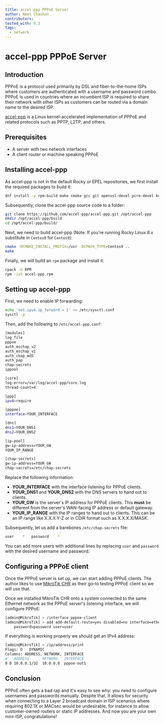 ```yaml
---
title: accel-ppp PPPoE Server
author: Neel Chauhan
contributors:
tested_with: 9.3
tags:
  - network
---
```


# accel-ppp PPPoE Server

## Introduction

PPPoE is a protocol used primarily by DSL and fiber-to-the-home ISPs where customers are authenticated with a username and password combo. PPPoE is used in countries where an incumbent ISP is required to share their network with other ISPs as customers can be routed via a domain name to the desired ISP.

[accel-ppp](https://accel-ppp.org/) is a Linux kernel-accelerated implementation of PPPoE and related protocols such as PPTP, L2TP, and others.

## Prerequisites

- A server with two network interfaces
- A client router or machine speaking PPPoE

## Installing accel-ppp

As accel-ppp is not in the default Rocky or EPEL repositories, we first install the required packages to build it:

```bash
dnf install -y rpm-build make cmake gcc git openssl-devel pcre-devel kernel-modules-extra
```

Subsequently, clone the accel-ppp source code to a folder:

```bash
git clone https://github.com/accel-ppp/accel-ppp.git /opt/accel-ppp
mkdir /opt/accel-ppp/build
cd /opt/accel-ppp/build/
```

Next, we need to build accel-ppp (Note: If you're running Rocky Linux 8.x substitute in `Centos8` for `Centos9`):

```bash
cmake -DCMAKE_INSTALL_PREFIX=/usr -DCPACK_TYPE=Centos9 ..
make
```

Finally, we will build an `rpm` package and install it:

```bash
cpack -G RPM
rpm -ivh accel-ppp.rpm
```

## Setting up accel-ppp

First, we need to enable IP forwarding:

```bash
echo 'net.ipv4.ip_forward = 1' >> /etc/sysctl.conf
sysctl -p
```

Then, add the following to `/etc/accel-ppp.conf`:

```bash
[modules]
log_file
pppoe
auth_mschap_v2
auth_mschap_v1
auth_chap_md5
auth_pap
chap-secrets
ippool

[core]
log-error=/var/log/accel-ppp/core.log
thread-count=4

[ppp]
ipv4=require

[pppoe]
interface=YOUR_INTERFACE

[dns]
dns1=YOUR_DNS1
dns2=YOUR_DNS2

[ip-pool]
gw-ip-address=YOUR_GW
YOUR_IP_RANGE

[chap-secrets]
gw-ip-address=YOUR_GW
chap-secrets=/etc/chap-secrets
```

Replace the following information:

- **YOUR_INTERFACE** with the interface listening for PPPoE clients.
- **YOUR_DNS1** and **YOUR_DNS2** with the DNS servers to hand out to clients.
- **YOUR_GW** is the server's IP address for PPPoE clients. This **must** be different from the server's WAN-facing IP address or default gateway.
- **YOUR_IP_RANGE** with the IP ranges to hand out to clients. This can be an IP range like X.X.X.Y-Z or in CDIR format such as X.X.X.X/MASK.

Subsequently, let us add a barebones `/etc/chap-secrets` file:

```bash
user	*	password	*
```

You can add more users with additional lines by replacing `user` and `password` with the desired username and password.

## Configuring a PPPoE client

Once the PPPoE server is set up, we can start adding PPPoE clients. The author likes to use [MikroTik CHR](https://help.mikrotik.com/docs/display/ROS/Cloud+Hosted+Router%2C+CHR) as their go-to testing PPPoE client so we will use that.

Once we installed MikroTik CHR onto a system connected to the same Ethernet network as the PPPoE server's listening interface, we will configure PPPoE:

```bash
[admin@MikroTik] > /interface pppoe-client
[admin@MikroTik] > add add-default-route=yes disabled=no interface=ether1 name=pppoe-out1 \
    password=password user=user
```

If everything is working properly we should get an IPv4 address:

```bash
[admin@MikroTik] > /ip/address/print
Flags: D - DYNAMIC
Columns: ADDRESS, NETWORK, INTERFACE
#   ADDRESS      NETWORK   INTERFACE 
0 D 10.0.0.1/32  10.0.0.0  pppoe-out1
```

## Conclusion

PPPoE often gets a bad rap and it's easy to see why: you need to configure usernames and passwords manually. Despite that, it allows for security when connecting to a Layer 2 broadcast domain in ISP scenarios where requiring 802.1X or MACsec would be undesirable, for instance to allow customer-owned routers or static IP addresses. And now you are your own mini-ISP, congratulations!

